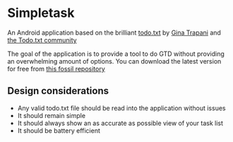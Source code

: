 # Simpletask

An Android application based on the brilliant [todo.txt](http://todotxt.com) by
[Gina Trapani](http://ginatrapani.org) and [the Todo.txt community](http://groups.yahoo.com/group/todotxt/)

The goal of the application is to provide a tool to do GTD without providing an overwhelming amount of
options.
You can download the latest version for free from [this fossil repository](http://mpcjanssen.nl/cgi-bin/simpletask/doc/trunk/apk/Simpletask.apk)

Design considerations
---------------------

*  Any valid todo.txt file should be read into the application without issues
*  It should remain simple
*  It should always show an as accurate as possible view of your task list
*  It should be battery efficient



